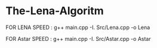 # The-Lena-Algoritm

FOR LENA SPEED : g++ main.cpp -I. Src/Lena.cpp -o Lena

FOR Astar SPEED : g++ main.cpp -I. Src/Astar.cpp -o Astar